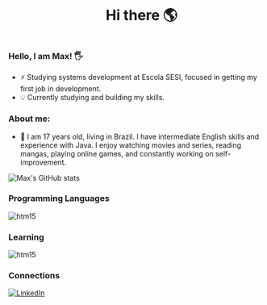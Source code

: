 <!--título-->
<div id="user-content-toc">
  <ul align="center">
    <summary><h1 style="display: inline-block">Hi there 🌎</h1></summary>
</div>

<!-- Presentation -->
### Hello, I am Max! 🖐️
<p>

- ⚡ Studying systems development at Escola SESI, focused in getting my first job in development. 
- 💡 Currently studying and building my skills.
</p>

### About me:
<p>

- 🌱 I am 17 years old, living in Brazil. I have intermediate English skills and experience with Java. I enjoy watching movies and series, reading mangas, playing online games, and constantly working on self-improvement.

</p>



![Max's GitHub stats](https://github-readme-stats.vercel.app/api?username=Max-Leal&show_icons=true&theme=radical)

### Programming Languages
<div style="display: inline_block">
<img align="center" alt="htm15" src="https://img.shields.io/badge/Java-ED8B00?style=for-the-badge&logo=openjdk&logoColor=white" />
</div>

### Learning
<img align="center" alt="htm15" src="https://img.shields.io/badge/Python-3776AB?style=for-the-badge&logo=python&logoColor=white" />

### Connections
[![LinkedIn](https://img.shields.io/badge/LinkedIn-0077B5?style=for-the-badge&logo=linkedin&logoColor=white)]([https://](https://br.linkedin.com/in/max-a-leal-da-silva-ab5713333?trk=people-guest_people_search-card))


